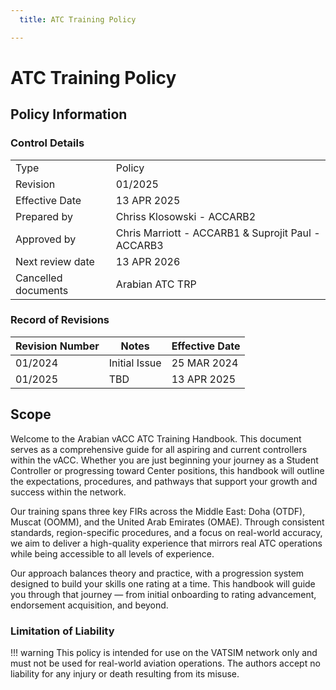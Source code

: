 ```yaml
---
  title: ATC Training Policy

---
```

# ATC Training Policy
## Policy Information
### Control Details
|                     |                                                    |
|---------------------|----------------------------------------------------|
|         Type        |                      Policy                        |
|       Revision      |                      01/2025                       |
|    Effective Date   |                    13 APR 2025                     |
|     Prepared by     |             Chriss Klosowski - ACCARB2             |
|     Approved by     | Chris Marriott - ACCARB1 & Suprojit Paul - ACCARB3 |
|   Next review date  |                    13 APR 2026                     |
| Cancelled documents |                   Arabian ATC TRP                  |

### Record of Revisions
<table><thead>
  <tr>
    <th>Revision Number</th>
    <th>Notes</th>
    <th>Effective Date</th>
  </tr></thead>
<tbody>
  <tr>
    <td>01/2024</td>
    <td>Initial Issue</td>
    <td>25 MAR 2024</td>
  </tr>
  <tr>
    <td>01/2025</td>
    <td>TBD</td>
    <td>13 APR 2025</td>
  </tr>
</tbody></table>

## Scope
Welcome to the Arabian vACC ATC Training Handbook. This document serves as a comprehensive guide for all aspiring and current controllers within the vACC. Whether you are just beginning your journey as a Student Controller or progressing toward Center positions, this handbook will outline the expectations, procedures, and pathways that support your growth and success within the network.

Our training spans three key FIRs across the Middle East: Doha (OTDF), Muscat (OOMM), and the United Arab Emirates (OMAE). Through consistent standards, region-specific procedures, and a focus on real-world accuracy, we aim to deliver a high-quality experience that mirrors real ATC operations while being accessible to all levels of experience.

Our approach balances theory and practice, with a progression system designed to build your skills one rating at a time. This handbook will guide you through that journey — from initial onboarding to rating advancement, endorsement acquisition, and beyond.

### Limitation of Liability
!!! warning
    This policy is intended for use on the VATSIM network only and must not be used for real-world aviation operations. The authors accept no liability for any injury or death resulting from its misuse.








